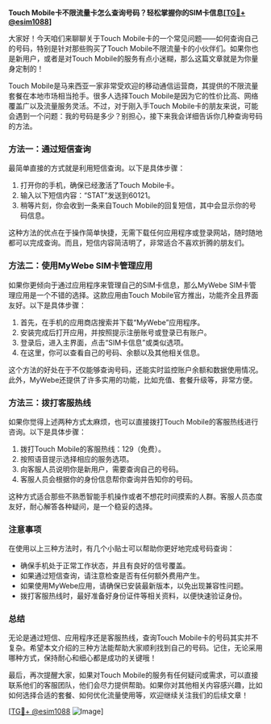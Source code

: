 **Touch Mobile卡不限流量卡怎么查询号码？轻松掌握你的SIM卡信息[[TG💪+ @esim1088](https://t.me/s/esim1088)]**

大家好！今天咱们来聊聊关于Touch Mobile卡的一个常见问题——如何查询自己的号码，特别是针对那些购买了Touch Mobile不限流量卡的小伙伴们。如果你也是新用户，或者是对Touch Mobile的服务有点小迷糊，那么这篇文章就是为你量身定制的！

Touch Mobile是马来西亚一家非常受欢迎的移动通信运营商，其提供的不限流量套餐在本地市场相当抢手。很多人选择Touch Mobile是因为它的性价比高、网络覆盖广以及流量服务灵活。不过，对于刚入手Touch Mobile卡的朋友来说，可能会遇到一个问题：我的号码是多少？别担心，接下来我会详细告诉你几种查询号码的方法。

### 方法一：通过短信查询

最简单直接的方式就是利用短信查询。以下是具体步骤：

1. 打开你的手机，确保已经激活了Touch Mobile卡。
2. 输入以下短信内容：“STAT”发送到60121。
3. 稍等片刻，你会收到一条来自Touch Mobile的回复短信，其中会显示你的号码信息。

这种方法的优点在于操作简单快捷，无需下载任何应用程序或登录网站，随时随地都可以完成查询。而且，短信内容简洁明了，非常适合不喜欢折腾的朋友们。

### 方法二：使用MyWebe SIM卡管理应用

如果你更倾向于通过应用程序来管理自己的SIM卡信息，那么MyWebe SIM卡管理应用是一个不错的选择。这款应用由Touch Mobile官方推出，功能齐全且界面友好。以下是具体步骤：

1. 首先，在手机的应用商店搜索并下载“MyWebe”应用程序。
2. 安装完成后打开应用，并按照提示注册账号或登录已有账户。
3. 登录后，进入主界面，点击“SIM卡信息”或类似选项。
4. 在这里，你可以查看自己的号码、余额以及其他相关信息。

这个方法的好处在于不仅能够查询号码，还能实时监控账户余额和数据使用情况。此外，MyWebe还提供了许多实用的功能，比如充值、套餐升级等，非常方便。

### 方法三：拨打客服热线

如果你觉得上述两种方式太麻烦，也可以直接拨打Touch Mobile的客服热线进行咨询。以下是具体步骤：

1. 拨打Touch Mobile的客服热线：129（免费）。
2. 按照语音提示选择相应的服务选项。
3. 向客服人员说明你是新用户，需要查询自己的号码。
4. 客服人员会根据你的身份信息帮你查询并告知你的号码。

这种方式适合那些不熟悉智能手机操作或者不想花时间摸索的人群。客服人员态度友好，耐心解答各种疑问，是一个稳妥的选择。

### 注意事项

在使用以上三种方法时，有几个小贴士可以帮助你更好地完成号码查询：

- 确保手机处于正常工作状态，并且有良好的信号覆盖。
- 如果通过短信查询，请注意检查是否有任何额外费用产生。
- 如果使用MyWebe应用，请确保已安装最新版本，以免出现兼容性问题。
- 拨打客服热线时，最好准备好身份证件等相关资料，以便快速验证身份。

### 总结

无论是通过短信、应用程序还是客服热线，查询Touch Mobile卡的号码其实并不复杂。希望本文介绍的三种方法能帮助大家顺利找到自己的号码。记住，无论采用哪种方式，保持耐心和细心都是成功的关键哦！

最后，再次提醒大家，如果对Touch Mobile的服务有任何疑问或需求，可以直接联系他们的客服团队，他们会尽力提供帮助。如果你对其他相关内容感兴趣，比如如何选择合适的套餐、如何优化流量使用等，欢迎继续关注我们的后续文章！

[[TG💪+ @esim1088](https://t.me/s/esim1088) ![Image](https://i.postimg.cc/4NQfJmqS/Snipaste-2025-05-13-00-14-12.png)]